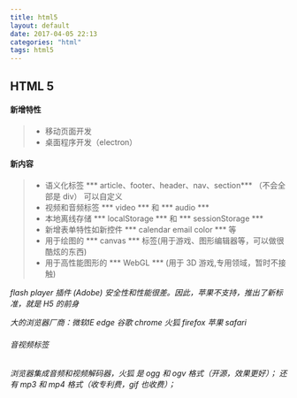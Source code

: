 ```yaml
---
title: html5
layout: default
date: 2017-04-05 22:13
categories: "html"
tags: html5
---
```

## HTML 5

#### 新增特性
>* 移动页面开发
>* 桌面程序开发（electron）

#### 新内容
>* 语义化标签 *** article、footer、header、nav、section*** （不会全部是 div） 可以自定义
>* 视频和音频标签 *** video *** 和  *** audio ***
>* 本地离线存储 *** localStorage *** 和 *** sessionStorage ***
>* 新增表单特性如新控件 *** calendar email color *** 等
>* 用于绘图的 *** canvas *** 标签(用于游戏、图形编辑器等，可以做很酷炫的东西)
>* 用于高性能图形的 *** WebGL *** (用于 3D 游戏,专用领域，暂时不接触)

*flash player 插件 (Adobe) 安全性和性能很差。因此，苹果不支持，推出了新标准，就是 H5 的前身*

*大的浏览器厂商：微软IE edge 谷歌 chrome 火狐 firefox 苹果 safari*
###### 音视频标签
*浏览器集成音频和视频解码器，火狐 是 ogg 和 ogv 格式（开源，效果更好）；
还有 mp3 和 mp4 格式（收专利费，gif 也收费）；*
